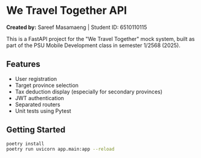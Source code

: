 # We Travel Together API

**Created by:** Sareef Masamaeng | Student ID: 6510110115

This is a FastAPI project for the "We Travel Together" mock system, built as part of the PSU Mobile Development class in semester 1/2568 (2025).

## Features
- User registration
- Target province selection
- Tax deduction display (especially for secondary provinces)
- JWT authentication
- Separated routers
- Unit tests using Pytest

## Getting Started

```bash
poetry install
poetry run uvicorn app.main:app --reload
